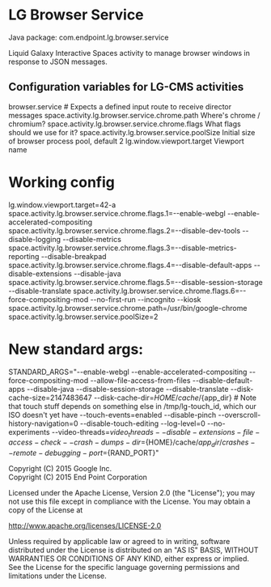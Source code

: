 LG Browser Service
==================

Java package: com.endpoint.lg.browser.service

Liquid Galaxy Interactive Spaces activity to manage browser windows in response to JSON messages.


Configuration variables for LG-CMS activities
---------------------------------------------

browser.service
    # Expects a defined input route to receive director messages
    space.activity.lg.browser.service.chrome.path       Where's chrome / chromium?
    space.activity.lg.browser.service.chrome.flags      What flags should we use for it?
    space.activity.lg.browser.service.poolSize          Initial size of browser process pool, default 2
    lg.window.viewport.target                           Viewport name

# Working config
lg.window.viewport.target=42-a
space.activity.lg.browser.service.chrome.flags.1=--enable-webgl --enable-accelerated-compositing
space.activity.lg.browser.service.chrome.flags.2=--disable-dev-tools --disable-logging --disable-metrics
space.activity.lg.browser.service.chrome.flags.3=--disable-metrics-reporting --disable-breakpad
space.activity.lg.browser.service.chrome.flags.4=--disable-default-apps --disable-extensions --disable-java
space.activity.lg.browser.service.chrome.flags.5=--disable-session-storage --disable-translate
space.activity.lg.browser.service.chrome.flags.6=--force-compositing-mod --no-first-run --incognito --kiosk
space.activity.lg.browser.service.chrome.path=/usr/bin/google-chrome
space.activity.lg.browser.service.poolSize=2


# New standard args:
STANDARD_ARGS="--enable-webgl --enable-accelerated-compositing --force-compositing-mod
--allow-file-access-from-files
--disable-default-apps --disable-java
--disable-session-storage --disable-translate
--disk-cache-size=2147483647
--disk-cache-dir=${HOME}/cache/${app_dir}
        # Note that touch stuff depends on something else in /tmp/lg-touch_id, which our ISO doesn't yet have
--touch-events=enabled --disable-pinch --overscroll-history-navigation=0
--disable-touch-editing
--log-level=0 --no-experiments --video-threads=${video_threads}
--disable-extensions-file-access-check
--crash-dumps-dir=${HOME}/cache/${app_dir}/crashes
--remote-debugging-port=${RAND_PORT}"


Copyright (C) 2015 Google Inc.  
Copyright (C) 2015 End Point Corporation

Licensed under the Apache License, Version 2.0 (the "License"); you may not
use this file except in compliance with the License. You may obtain a copy of
the License at

http://www.apache.org/licenses/LICENSE-2.0

Unless required by applicable law or agreed to in writing, software
distributed under the License is distributed on an "AS IS" BASIS, WITHOUT
WARRANTIES OR CONDITIONS OF ANY KIND, either express or implied. See the
License for the specific language governing permissions and limitations under
the License.
